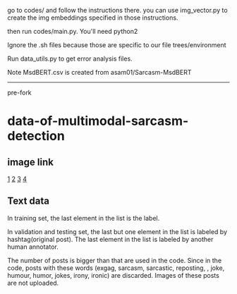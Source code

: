 
go to codes/ and follow the instructions there.
you can use img\_vector.py to create the img embeddings specified in those instructions.

then run codes/main.py. You'll need python2 

Ignore the .sh files because those are specific to our file trees/environment

Run data\_utils.py to get error analysis files.

Note MsdBERT.csv is created from asam01/Sarcasm-MsdBERT

---
pre-fork

# data-of-multimodal-sarcasm-detection

## image link
[1](https://drive.google.com/file/d/1mK0Nf-jv_h2bgHUCRM4_EsdTiiitZ_Uj/view?usp=sharing_eil&ts=5d480e04)
[2](https://drive.google.com/file/d/1AOWzlOz5hmdO39dEmzhQ4z_nabgzi7Tu/view?usp=sharing_eil&ts=5d480e04)
[3](https://drive.google.com/file/d/1dJERrVlp7DlNSXk-uvbbG6Rv7uvqTOKd/view?usp=sharing_eil&ts=5d480e04)
[4](https://drive.google.com/file/d/1pODuKC4gP6-QDQonG8XTqI8w8ds68mE3/view?usp=sharing_eil&ts=5d480e04)

## Text data

In training set, the last element in the list is the label.  

In validation and testing set, the last but one element in the list is labeled by hashtag(original post). The last element in the list is labeled by another human annotator. 

The number of posts is bigger than that are used in the code. Since in the code, posts with these words (exgag, sarcasm, sarcastic, reposting, <url>, joke, humour, humor, jokes, irony, ironic) are discarded. Images of these posts are not uploaded. 

